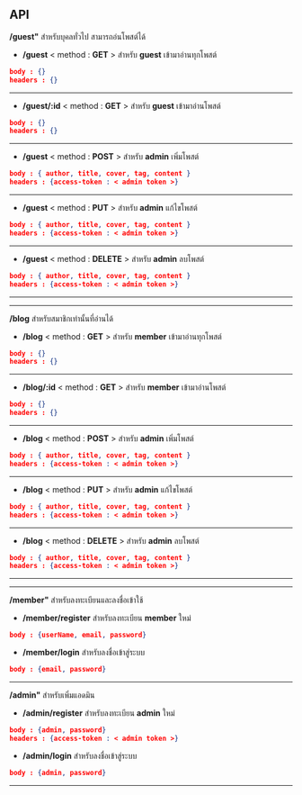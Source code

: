 ## API

**/guest"** สำหรับบุคลทั่วไป สามารถอ่นโพสต์ได้
- **/guest** < method : **GET** > 
สำหรับ **guest** เข้ามาอ่านทุกโพสต์ 
```json
body : {}
headers : {}
```
---

- **/guest/:id** < method : **GET** > 
สำหรับ **guest** เข้ามาอ่านโพสต์ 
```json
body : {}
headers : {}
```
---

- **/guest** < method : **POST** >
สำหรับ **admin** เพิ่มโพสต์ 
```json
body : { author, title, cover, tag, content }
headers : {access-token : < admin token >}
```
---

- **/guest** < method : **PUT** >
สำหรับ **admin** แก้ไขโพสต์
```json
body : { author, title, cover, tag, content }
headers : {access-token : < admin token >}
```
---

- **/guest** < method : **DELETE** >
สำหรับ **admin** ลบโพสต์
```json
body : { author, title, cover, tag, content }
headers : {access-token : < admin token >}
```
---
---

**/blog** สำหรับสมาชิกเท่านั้นที่อ่านได้
- **/blog** < method : **GET** > 
สำหรับ **member** เข้ามาอ่านทุกโพสต์ 
```json
body : {}
headers : {}
```
---

- **/blog/:id** < method : **GET** > 
สำหรับ **member** เข้ามาอ่านโพสต์ 
```json
body : {}
headers : {}
```
---

- **/blog** < method : **POST** >
สำหรับ **admin** เพิ่มโพสต์ 
```json
body : { author, title, cover, tag, content }
headers : {access-token : < admin token >}
```
---

- **/blog** < method : **PUT** >
สำหรับ **admin** แก้ไขโพสต์
```json
body : { author, title, cover, tag, content }
headers : {access-token : < admin token >}
```
---

- **/blog** < method : **DELETE** >
สำหรับ **admin** ลบโพสต์
```json
body : { author, title, cover, tag, content }
headers : {access-token : < admin token >}
```
---
---

**/member"** สำหรับลงทะเบียนและลงชื่อเข้าใช้
- **/member/register** 
สำหรับลงทะเบียน **member** ใหม่
```json
body : {userName, email, password}
```
- **/member/login** 
สำหรับลงชื่อเข้าสู่ระบบ
```json
body : {email, password}
```
 ---

**/admin"** สำหรับเพิ่มแอดมิน
- **/admin/register** 
สำหรับลงทะเบียน **admin** ใหม่
```json
body : {admin, password}
headers : {access-token : < admin token >}
```
- **/admin/login** 
สำหรับลงชื่อเข้าสู่ระบบ
```json
body : {admin, password}
```
---
